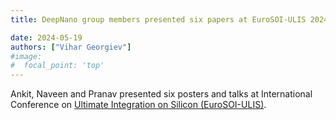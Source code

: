 ```yaml
---
title: DeepNano group members presented six papers at EuroSOI-ULIS 2024 conference! 

date: 2024-05-19
authors: ["Vihar Georgiev"]
#image:
#  focal_point: 'top'
---
```

<!--more-->
Ankit, Naveen and Pranav presented six posters and talks at International Conference on [Ultimate Integration on Silicon (EuroSOI-ULIS)](https://eurosoi-ulis2024.eventsadmin.com/Home/Welcome). 
